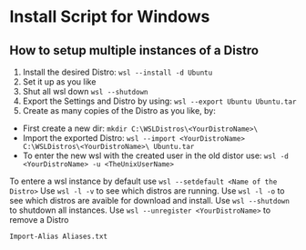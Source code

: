 # Install Script for Windows

## How to setup multiple instances of a Distro

1. Install the desired Distro: `wsl --install -d Ubuntu`
2. Set it up as you like
3. Shut all wsl down `wsl --shutdown`
4. Export the Settings and Distro by using: `wsl --export Ubuntu Ubuntu.tar`
5. Create as many copies of the Distro as you like, by: 
  - First create a new dir: `mkdir C:\WSLDistros\<YourDistroName>\`
  - Import the exported Distro: `wsl --import <YourDistroName> C:\WSLDistros\<YourDistroName>\ Ubuntu.tar`
  - To enter the new wsl with the created user in the old distor use: `wsl -d <YourDistroName> -u <TheUnixUserName>`

To entere a wsl instance by default use `wsl --setdefault <Name of the Distro>`
Use `wsl -l -v` to see which distros are running.
Use `wsl -l -o` to see which distros are avaible for download and install.
Use `wsl --shutdown` to shutdown all instances.
Use `wsl --unregister <YourDistroName>` to remove a Distro


`Import-Alias Aliases.txt`